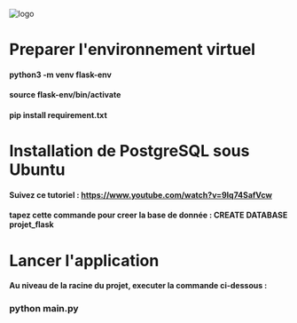 ![logo](https://user-images.githubusercontent.com/51186313/166123280-5d9470a3-2a46-4666-b5aa-5ee545c9519a.png)


# Preparer l'environnement virtuel

#### python3 -m venv flask-env
#### source flask-env/bin/activate
#### pip install requirement.txt

# Installation de PostgreSQL sous Ubuntu

#### Suivez ce tutoriel : https://www.youtube.com/watch?v=9lq74SafVcw
#### tapez cette commande pour creer la base de donnée : CREATE DATABASE projet_flask

# Lancer l'application

#### Au niveau de la racine du projet, executer la commande ci-dessous :
### python main.py

